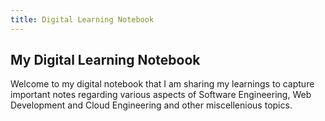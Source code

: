 ```yaml
---
title: Digital Learning Notebook
---
```


## My Digital Learning Notebook

Welcome to my digital notebook that I am sharing my learnings to capture important notes regarding various aspects of Software Engineering, Web Development and Cloud Engineering and other miscellenious topics.